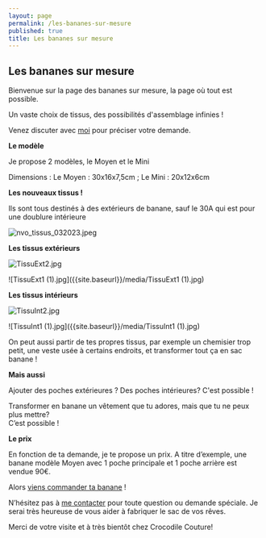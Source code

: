 ```yaml
---
layout: page
permalink: /les-bananes-sur-mesure
published: true
title: Les bananes sur mesure
---
```

## Les bananes sur mesure 

Bienvenue sur la page des bananes sur mesure, la page où tout est possible.

Un vaste choix de tissus, des possibilités d'assemblage infinies !


Venez discuter avec [moi](mailto:crocodile.couture@gmail.com) pour préciser votre demande.


**Le modèle** 

Je propose 2 modèles, le Moyen et le Mini

Dimensions : Le Moyen : 30x16x7,5cm ; Le Mini : 20x12x6cm


**Les nouveaux tissus !**

Ils sont tous destinés à des extérieurs de banane, sauf le 30A qui est pour une doublure intérieure 

![nvo_tissus_032023.jpeg]({{site.baseurl}}/media/nvo_tissus_032023.jpeg)



**Les tissus extérieurs**

![TissuExt2.jpg]({{site.baseurl}}/media/TissuExt2.jpg)

![TissuExt1 (1).jpg]({{site.baseurl}}/media/TissuExt1 (1).jpg)



**Les tissus intérieurs**

![TissuInt2.jpg]({{site.baseurl}}/media/TissuInt2.jpg)

![TissuInt1 (1).jpg]({{site.baseurl}}/media/TissuInt1 (1).jpg)


On peut aussi partir de tes propres tissus, par exemple un chemisier trop petit, une veste usée à certains endroits, et transformer tout ça en sac banane !


**Mais aussi**

Ajouter des poches extérieures ? Des poches intérieures? 
C'est possible !

Transformer en banane un vêtement que tu adores, mais que tu ne peux plus mettre?  
C’est possible !


**Le prix**

En fonction de ta demande, je te propose un prix. 
A titre d’exemple, une banane modèle Moyen avec 1 poche principale et 1 poche arrière est vendue 90€.



Alors [viens commander ta banane](mailto:crocodile.couture@gmail.com) ! 



N’hésitez pas à [me contacter](mailto:crocodile.couture@gmail.com) pour toute question ou demande spéciale. Je serai très heureuse de vous aider à fabriquer le sac de vos rêves.

Merci de votre visite et à très bientôt chez Crocodile Couture!
